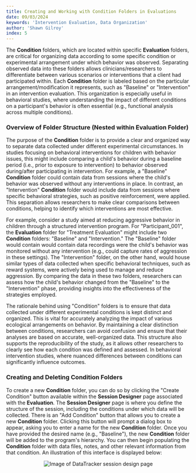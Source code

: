 ```yaml
---
title: Creating and Working with Condition Folders in Evaluations
date: 09/03/2024
keywords: 'Intervention Evaluation, Data Organization'
author: 'Shawn Gilroy'
index: 5
---
```


The **Condition** folders, which are located within specific **Evaluation** folders, are critical for organizing data according to some specific condition or experimental arrangement under which behavior was observed. Separating observed data into these folders allows clinicians/researchers to differentiate between various scenarios or interventions that a client had participated within. Each **Condition** folder is labeled based on the particular arrangement/modification it represents, such as "Baseline" or "Intervention" in an intervention evaluation. This organization is especially useful in behavioral studies, where understanding the impact of different conditions on a participant's behavior is often essential (e.g., functional analysis across multiple conditions).

### Overview of Folder Structure (Nested within Evaluation Folder)

The purpose of the **Condition** folder is to provide a clear and organized way to separate data collected under different experimental circumstances. In studies focusing on behavioral interventions for children with behavior issues, this might include comparing a child's behavior during a baseline period (i.e., prior to exposure to intervention) to behavior observed during/after participating in intervention. For example, a "Baseline" **Condition** folder could contain data from sessions where the child's behavior was observed without any interventions in place. In contrast, an "Intervention" **Condition** folder would include data from sessions where specific behavioral strategies, such as positive reinforcement, were applied. This separation allows researchers to make clear comparisons between conditions, helping to identify which interventions are most effective.

For example, consider a study aimed at reducing aggressive behavior in children through a structured intervention program. For "Participant_001", the **Evaluation** folder for "Treatment Evaluation" might include two **Condition** folders: "Baseline" and "Intervention." The "Baseline" folder would contain would contain data recordings were the child's behavior was monitored without any intervention (e.g., could capture rates of aggression in these settings). The "Intervention" folder, on the other hand, would house similar types of data collected when specific behavioral techniques, such as reward systems, were actively being used to manage and reduce aggression. By comparing the data in these two folders, researchers can assess how the child's behavior changed from the "Baseline" to the "Intervention" phase, providing insights into the effectiveness of the strategies employed.

The rationale behind using "Condition" folders is to ensure that data collected under different experimental conditions is kept distinct and organized. This is vital for accurately analyzing the impact of various ecological arrangements on behavior. By maintaining a clear distinction between conditions, researchers can avoid confusion and ensure that their analyses are based on accurate, well-organized data. This structure also supports the reproducibility of the study, as it allows other researchers to clearly see how each condition was defined and assessed. In behavioral intervention studies, where nuanced differences between conditions can significantly influence outcomes.

### Creating and Deleting Condition Folders

To create a new **Condition** folder, you can do so by clicking the "Create Condition" button available within the **Session Designer** page associated with the **Evaluation**. The **Session Designer** page is where you define the structure of the session, including the conditions under which data will be collected. There is an "Add Condition" button that allows you to create a new **Condition** folder. Clicking this button will prompt a dialog box to appear, asking you to enter a name for the new **Condition** folder. Once you have provided the desired name (e.g., "Baseline"), the new **Condition** folder will be added to the program's hierarchy. You can then begin populating the **Condition** folder with data files, notes, and other relevant information from that condition. An illustration of this interface is displayed below:

<div align="center" width="100%">
    <img src="/docs/session_designer.png" alt="Image of DataTracker session design page"/>
</div>
